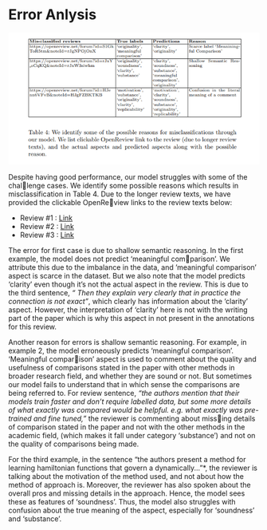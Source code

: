 # Error Anlysis

![](table.png)

Despite having good performance, our model struggles with some of the challenge cases. We identify some possible reasons which results in misclassification
in Table 4. Due to the longer review texts, we have provided the clickable OpenReview links to the review texts below:
* Review #1 : [Link](https://openreview.net/forum?id=HJenn6VFvB&noteId=HJgFZBKTKB)
* Review #2 : [Link](https://openreview.net/forum?id=rJxY_oCqKQ&noteId=rJxW3siwhm)
* Review #3 : [Link](https://openreview.net/forum?id=HJenn6VFvB&noteId=HJgFZBKTKB)

The error for first case is due to shallow semantic reasoning. 
In the first example, the model does not predict ‘meaningful comparison’. 
We attribute this due to the imbalance in the data, and ’meaningful comparison’ aspect is scarce in the dataset.
But we also note that the model predicts ‘clarity’ even though it’s not the actual aspect in the review.
This is due to the third sentence, *“ Then they explain very clearly that in practice the connection is not exact”*, which clearly has information about the ‘clarity’ aspect.
However, the interpretation of ‘clarity’ here is not with the writing part of the paper which is why this aspect in not present in the annotations for this review.

Another reason for errors is shallow semantic reasoning. 
For example, in example 2, the model erroneously predicts ‘meaningful comparison’. 
‘Meaningful comparison’ aspect is used to comment about the quality and usefulness of comparisons stated in the paper with other methods in broader research field, 
and whether they are sound or not. But sometimes our model fails to understand that in which sense the comparisons are being referred to. 
For review sentence, 
*“the authors mention that their models train faster and don’t require labelled data,
but some more details of what exactly was compared would be helpful. e.g. what
exactly was pre-trained and fine tuned,”* 
the reviewer is commenting about missing details of comparison stated in the paper and not with the other methods in the academic field, 
(which makes it fall under category ‘substance’) and not on the quality of comparisons being made. 

For the third example, in the sentence
“the authors present a method for learning hamiltonian functions that govern a dynamically...”*, the reviewer is talking about the motivation of the method
used, and not about how the method of approach is. Moreover, the reviewer has also spoken about the overall pros and missing details in the approach. Hence,
the model sees these as features of ‘soundness’. Thus, the model also struggles with confusion about the true meaning of the aspect, 
especially for ‘soundness’ and ‘substance’.